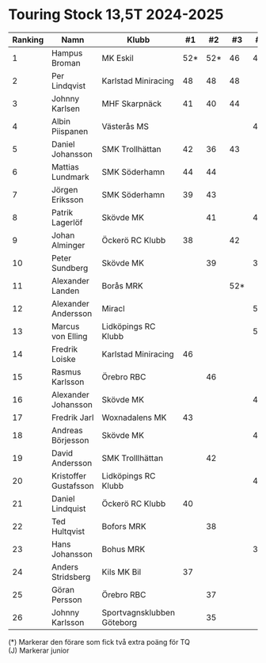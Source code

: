 # Touring Stock 13,5T 2024-2025

| Ranking | Namn                  | Klubb                      |  #1 |  #2 |  #3 |  #4 | #5 | Final | Tot |
| ------- | --------------------- | -------------------------- | --- | --- | --- | --- | -- | ----- | --- |
| 1       | Hampus Broman         | MK Eskil                   | 52* | 52* | 46  | 46  | 46 | 62*   | 212 |
| 2       | Per Lindqvist         | Karlstad Miniracing        | 48  | 48  | 48  |     | 52*| 57    | 205 |
| 3       | Johnny Karlsen        | MHF Skarpnäck              | 41  | 40  | 44  |     | 44 | 52    | 181 |
| 4       | Albin Piispanen       | Västerås MS                |     |     |     | 40  | 48 | 54    | 142 |
| 5       | Daniel Johansson      | SMK Trollhättan            | 42  | 36  | 43  |     |    |       | 121 |
| 6       | Mattias Lundmark      | SMK Söderhamn              | 44  | 44  |     |     |    |       | 88  |
| 7       | Jörgen Eriksson       | SMK Söderhamn              | 39  | 43  |     |     |    |       | 82  |
| 8       | Patrik Lagerlöf       | Skövde MK                  |     | 41  |     | 41  |    |       | 82  |
| 9       | Johan Alminger        | Öckerö RC Klubb            | 38  |     | 42  |     |    |       | 80  |
| 10      | Peter Sundberg        | Skövde MK                  |     | 39  |     | 39  |    |       | 78  |
| 11      | Alexander Landen      | Borås MRK                  |     |     | 52* |     |    |       | 52  |
| 12      | Alexander Andersson   | Miracl                     |     |     |     | 50* |    |       | 50  |
| 13      | Marcus von Elling     | Lidköpings RC Klubb        |     |     |     | 50  |    |       | 50  |
| 14      | Fredrik Loiske        | Karlstad Miniracing        | 46  |     |     |     |    |       | 46  |
| 15      | Rasmus Karlsson       | Örebro RBC                 |     | 46  |     |     |    |       | 46  |
| 16      | Alexander Johansson   | Skövde MK                  |     |     |     | 44  |    |       | 44  |
| 17      | Fredrik Jarl          | Woxnadalens MK             | 43  |     |     |     |    |       | 43  |
| 18      | Andreas Börjesson     | Skövde MK                  |     |     |     | 43  |    |       | 43  |
| 19      | David Andersson       | SMK Trolllhättan           |     | 42  |     |     |    |       | 42  |
| 20      | Kristoffer Gustafsson | Lidköpings RC Klubb        |     |     |     | 42  |    |       | 42  |
| 21      | Daniel Lindquist      | Öckerö RC Klubb            | 40  |     |     |     |    |       | 40  |
| 22      | Ted Hultqvist         | Bofors MRK                 |     | 38  |     |     |    |       | 38  |
| 23      | Hans Johansson        | Bohus MRK                  |     |     |     | 38  |    |       | 38  |
| 24      | Anders Stridsberg     | Kils MK Bil                | 37  |     |     |     |    |       | 37  |
| 25      | Göran Persson         | Örebro RBC                 |     | 37  |     |     |    |       | 37  |
| 26      | Johnny Karlsson       | Sportvagnsklubben Göteborg |     | 35  |     |     |    |       | 35  |

(*) Markerar den förare som fick två extra poäng för TQ<br>(J) Markerar junior
